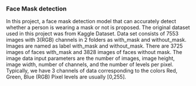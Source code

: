 ### Face Mask detection 
In this project, a face mask detection model that can accurately detect whether a person is wearing a mask or not is proposed.
The original dataset used in this project was from Kaggle Dataset. Data set consists of 7553 images with 3(RGB) channels in 2 folders as with_mask and without_mask. Images are named as label with_mask and without_mask. There are 3725 images of faces with_mask and 3828 images of faces without mask. The image data input parameters are the number of images, image height, image width, number of channels, and the number of levels per pixel. Typically, we have 3 channels of data corresponding to the colors Red, Green, Blue (RGB) Pixel levels are usually [0,255].
